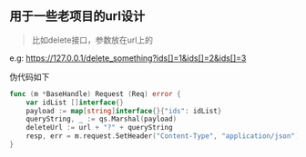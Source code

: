 ## 用于一些老项目的url设计

> 比如delete接口，参数放在url上的

e.g: https://127.0.0.1/delete_something?ids[]=1&ids[]=2&ids[]=3

伪代码如下
```go
func (m *BaseHandle) Request (Req) error {
    var idList []interface{}
    payload := map[string]interface{}{"ids": idList}
    queryString, _ := qs.Marshal(payload)
    deleteUrl := url + "?" + queryString
    resp, err = m.request.SetHeader("Content-Type", "application/json").Delete(deleteUrl)
}
```

